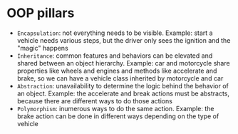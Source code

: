 # OOP pillars

- `Encapsulation`: not everything needs to be visible. Example: start a vehicle needs various steps, but the driver only sees the ignition and the "magic" happens
- `Inheritance`: common features and behaviors can be elevated and shared between an object hierarchy. Example: car and motorcycle share properties like wheels and engines and methods like accelerate and brake, so we can have a vehicle class inherited by motorcycle and car
- `Abstraction`: unavailability to determine the logic behind the behavior of an object. Example: the accelerate and break actions must be abstracts, because there are different ways to do those actions
- `Polymorphism`: inumerous ways to do the same action. Example: the brake action can be done in different ways depending on the type of vehicle
